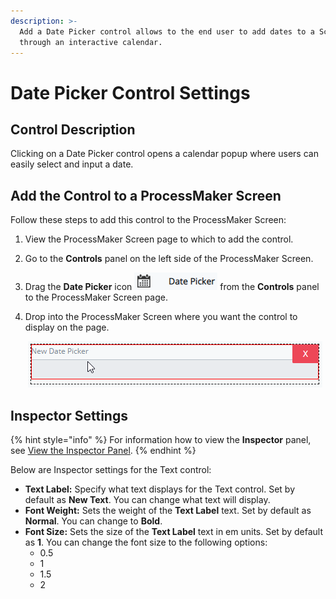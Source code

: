 ```yaml
---
description: >-
  Add a Date Picker control allows to the end user to add dates to a Screen
  through an interactive calendar.
---
```


# Date Picker Control Settings

## Control Description <a id="control-description"></a>

Clicking on a Date Picker control opens a calendar popup where users can easily select and input a date. 

## Add the Control to a ProcessMaker Screen <a id="add-the-control-to-a-processmaker-screen"></a>

Follow these steps to add this control to the ProcessMaker Screen:

1. View the ProcessMaker Screen page to which to add the control.
2. Go to the **Controls** panel on the left side of the ProcessMaker Screen.
3. Drag the **Date Picker** icon ![](../../../../.gitbook/assets/date-picker-control-screens-builder-processes.png) from the **Controls** panel to the ProcessMaker Screen page.
4. Drop into the ProcessMaker Screen where you want the control to display on the page.

   ​  ​![](../../../../.gitbook/assets/date-picker-control-placed-screens-builder-processes.png)

## Inspector Settings <a id="inspector-settings"></a>

{% hint style="info" %}
For information how to view the **Inspector** panel, see [View the Inspector Panel](https://processmaker.gitbook.io/processmaker-4-community/-LPblkrcFWowWJ6HZdhC/designing-processes/design-forms/screens-builder/view-the-inspector-pane).
{% endhint %}

Below are Inspector settings for the Text control:

* **Text Label:** Specify what text displays for the Text control. Set by default as **New Text**. You can change what text will display.
* **Font Weight:** Sets the weight of the **Text Label** text. Set by default as **Normal**. You can change to **Bold**.
* **Font Size:** Sets the size of the **Text Label** text in em units. Set by default as **1**. You can change the font size to the following options:
  * 0.5
  * 1
  * 1.5
  * 2

